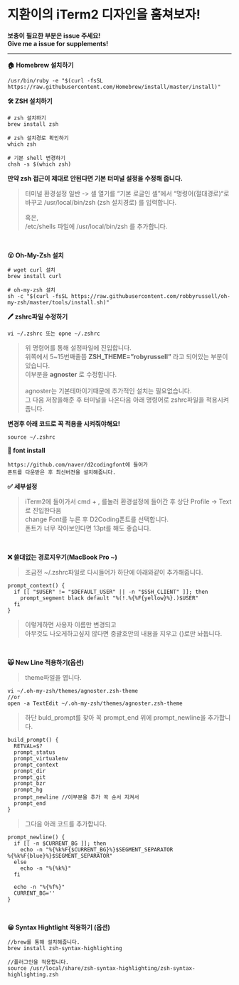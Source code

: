 # 지환이의 iTerm2 디자인을 훔쳐보자!
**보충이 필요한 부분은 issue 주세요!** <br>
**Give me a issue for supplements!**
******

**🏠 Homebrew 설치하기**
```
/usr/bin/ruby -e "$(curl -fsSL https://raw.githubusercontent.com/Homebrew/install/master/install)"
```

**🛠 ZSH 설치하기**
```
# zsh 설치하기
brew install zsh

# zsh 설치경로 확인하기
which zsh

# 기본 shell 변경하기
chsh -s $(which zsh)
```

**만약 zsh 접근이 제대로 안된다면 기본 터미널 설정을 수정해 줍니다.**
> 터미널 환경설정 일반 -> 셀 열기를 “기본 로글인 셀”에서 “명령어(절대경로)“로 바꾸고 /usr/local/bin/zsh (zsh 설치경로) 를 입력합니다.  
>   
> 혹은,  
> /etc/shells 파일에 /usr/local/bin/zsh 를 추가합니다.

<br>

**😮 Oh-My-Zsh 설치**
```
# wget curl 설치
brew install curl

# oh-my-zsh 설치
sh -c "$(curl -fsSL https://raw.githubusercontent.com/robbyrussell/oh-my-zsh/master/tools/install.sh)"
```

**🖊 zshrc파일 수정하기**
```
vi ~/.zshrc 또는 opne ~/.zshrc
```
> 위 명령어를 통해 설정파일에 진입합니다.   
> 위쪽에서 5~15번째줄쯤 **ZSH_THEME=”robyrussell”** 라고 되어있는 부분이 있습니다.  
> 이부분을 **agnoster** 로 수정합니다.
> <br>   
> agnoster는 기본테마이기때문에 추가적인 설치는 필요없습니다.   
> 그 다음 저장을해준 후 터미널을 나온다음 아래 명령어로 zshrc파일을 적용시켜줍니다.


**변경후 아래 코드로 꼭 적용을 시켜줘야해요!**
```
source ~/.zshrc
```

**📍 font install**
```
https://github.com/naver/d2codingfont에 들어가 
폰트를 다운받은 후 최신버전을 설치해줍니다.
```

**✅ 세부설정** 
> iTerm2에 들어가서  cmd + , 를눌러 환경설정에 들어간 후 상단 Profile -> Text로 진입한다음  
> change Font를 누른 후 D2Coding폰트를 선택합니다.   
> 폰트가 너무 작아보인다면 13pt를 해도 좋습니다.

<br>

**❌ 쓸대없는 경로지우기(MacBook Pro ~)**
> 조금전 ~/.zshrc파일로 다시들어가 하단에 아래와같이 추가해줍니다.

```
prompt_context() {
  if [[ "$USER" != "$DEFAULT_USER" || -n "$SSH_CLIENT" ]]; then
    prompt_segment black default "%(!.%{%F{yellow}%}.)$USER"
  fi
}
```
> 이렇게하면 사용자 이름만 변경되고  
> 아무것도 나오게하고싶지 않다면 중괄호안의 내용을 지우고 {}로만 놔둡니다.

<br>

**🙀 New Line 적용하기(옵션)**
>theme파일을 엽니다.
```
vi ~/.oh-my-zsh/themes/agnoster.zsh-theme
//or
open -a TextEdit ~/.oh-my-zsh/themes/agnoster.zsh-theme
```
> 하단 buld_prompt를 찾아 꼭 prompt_end 위에 prompt_newline을 추가합니다.
```
build_prompt() {
  RETVAL=$?
  prompt_status
  prompt_virtualenv
  prompt_context
  prompt_dir
  prompt_git
  prompt_bzr
  prompt_hg
  prompt_newline //이부분을 추가 꼭 순서 지켜서
  prompt_end
}
```

> 그다음 아래 코드를 추가합니다.

```
prompt_newline() {
  if [[ -n $CURRENT_BG ]]; then
    echo -n "%{%k%F{$CURRENT_BG}%}$SEGMENT_SEPARATOR
%{%k%F{blue}%}$SEGMENT_SEPARATOR"
  else
    echo -n "%{%k%}"
  fi

  echo -n "%{%f%}"
  CURRENT_BG=''
}
```

<br>

**😀 Syntax Hightlight 적용하기 (옵션)**
```
//brew를 통해 설치해줍니다.
brew install zsh-syntax-highlighting

//플러그인을 적용합니다.
source /usr/local/share/zsh-syntax-highlighting/zsh-syntax-highlighting.zsh
```
